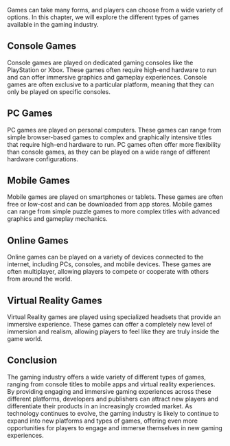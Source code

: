 
Games can take many forms, and players can choose from a wide variety of options. In this chapter, we will explore the different types of games available in the gaming industry.

Console Games
-------------

Console games are played on dedicated gaming consoles like the PlayStation or Xbox. These games often require high-end hardware to run and can offer immersive graphics and gameplay experiences. Console games are often exclusive to a particular platform, meaning that they can only be played on specific consoles.

PC Games
--------

PC games are played on personal computers. These games can range from simple browser-based games to complex and graphically intensive titles that require high-end hardware to run. PC games often offer more flexibility than console games, as they can be played on a wide range of different hardware configurations.

Mobile Games
------------

Mobile games are played on smartphones or tablets. These games are often free or low-cost and can be downloaded from app stores. Mobile games can range from simple puzzle games to more complex titles with advanced graphics and gameplay mechanics.

Online Games
------------

Online games can be played on a variety of devices connected to the internet, including PCs, consoles, and mobile devices. These games are often multiplayer, allowing players to compete or cooperate with others from around the world.

Virtual Reality Games
---------------------

Virtual Reality games are played using specialized headsets that provide an immersive experience. These games can offer a completely new level of immersion and realism, allowing players to feel like they are truly inside the game world.

Conclusion
----------

The gaming industry offers a wide variety of different types of games, ranging from console titles to mobile apps and virtual reality experiences. By providing engaging and immersive gaming experiences across these different platforms, developers and publishers can attract new players and differentiate their products in an increasingly crowded market. As technology continues to evolve, the gaming industry is likely to continue to expand into new platforms and types of games, offering even more opportunities for players to engage and immerse themselves in new gaming experiences.
